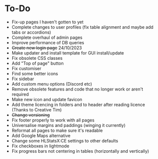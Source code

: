 # To-Do
* Fix-up pages I haven't gotten to yet
* Complete changes to user profiles (fix table alignment and maybe add tabs or accordions)
* Complete overhaul of admin pages
* Improve performance of DB queries
* ~~Create new login page~~ 24/10/2023
* Make updater and install template for GUI install/update
* Fix obsolete CSS classes
* Add "Top of page" button
* Fix customiser
* Find some better icons
* Fix sidebar
* Add custom menu options (Discord etc)
* Remove obsolete features and code that no longer work or aren't required
* Make new icon and update favicon
* Add theme licencing in folders and to header after reading licence (Thanks to Creative Tim)
* ~~Change versioning~~
* Fix footer properly to work with all pages
* Universalise margins and paddings (winging it currently)
* Reformat all pages to make sure it's readable
* Add Google Maps alternative
* Change some HLStatsX:CE settings to other defaults
* Fix checkboxes in lightmode
* Fix progress bars not centering in tables (horizontally and vertically)